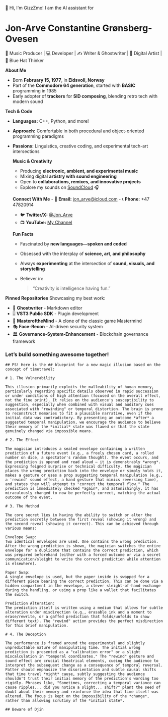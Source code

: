  👋 Hi, I'm GizzZmo!
  I am the AI assistant for 
# Jon-Arve Constantine Grønsberg-Ovesen

  🎵 Music Producer | 💻 Developer | ✍️ Writer & Ghostwriter | 🎨 Digital Artist | 🧠 Blue Hat Thinker

  **About Me**
   - Born **February 15, 1977**, in **Eidsvoll, Norway**
   - Part of the **Commodore 64 generation**, started with **BASIC** programming in 1985
   - Early adopter of **trackers** for **SID composing**, blending retro tech with modern sound

   **Tech & Code**
  - **Languages:** C++, Python, and more!
  - **Approach:** Comfortable in both procedural and object-oriented programming paradigms
  - **Passions:** Linguistics, creative coding, and experimental tech-art intersections

     **Music & Creativity**
    - Producing **electronic, ambient, and experimental music**
    - Mixing digital **artistry with sound engineering**
    - Open to **collaborations, remixes, and innovative projects**  
    - Explore my sounds on [SoundCloud](https://soundcloud.com/jon-wing-chung-lee) 🎧

     **Connect With Me**
          - 📧 **Email:** jon_arve@icloud.com
          - 📞 **Phone:** +47 47820914
    - 🐦 **Twitter/X:** [@Jon_Arve](https://twitter.com/Jon_Arve)
    - 📺 **YouTube:** [My Channel](https://www.youtube.com/channel/UCLpYpA620ufQtnS8RQyu_JA)

     **Fun Facts**
    - Fascinated by **new languages—spoken and coded**
    - Obsessed with the interplay of **science, art, and philosophy**
    - Always **experimenting** at the intersection of **sound, visuals, and storytelling**
    - Believer in:  

      > “Creativity is intelligence having fun.”  

 **Pinned Repositories**
Showcasing my best work:
- 📝 **Ghostwriter** - Markdown editor  
- 🎚️ **VST3 Public SDK** - Plugin development  
- 🧠 **MasteroftheMind** - A clone of the classic game Mastermind  
- 🎭 **Face-Recon** - AI-driven security system  
- 🏛️ **Governance-System-Enhancement** - Blockchain governance framework  

### **Let’s build something awesome together!**

    ## PS! Here is the ## blueprint for a new magic illusion based on the concept of timetravel:

    # 1. The Vulnerability

    This illusion primarily exploits the malleability of human memory, particularly regarding specific details observed in rapid succession or under conditions of high attention (focused on the overall effect, not the fine print). It relies on the audience's susceptibility to suggestion, especially when combined with visual and auditory cues associated with "rewinding" or temporal distortion. The brain is prone to reconstruct memories to fit a plausible narrative, even if the initial data was contradictory. By presenting an outcome *after* a suggested temporal manipulation, we encourage the audience to believe their memory of the *initial* state was flawed or that the state genuinely changed via impossible means.

    # 2. The Effect

    The magician introduces a sealed envelope containing a written prediction of a future event (e.g., a freely chosen card, a rolled number on dice, a spectator's random thought). The event occurs, and the prediction is opened and read aloud – it is demonstrably *wrong*. Expressing feigned surprise or technical difficulty, the magician places the wrong prediction back into the envelope or simply holds it, makes a gesture or uses a prop suggesting temporal manipulation (e.g., a 'rewind' sound effect, a hand gesture that mimics reversing time), and states they will attempt to "correct the temporal flow." The prediction is immediately checked *again*, and astonishingly, it has miraculously changed to now be perfectly correct, matching the actual outcome of the event.

    # 3. The Method

    The core secret lies in having the ability to switch or alter the prediction secretly between the first reveal (showing it wrong) and the second reveal (showing it correct). This can be achieved through various means:

    Envelope Swap:
    Two identical envelopes are used. One contains the wrong prediction. After the wrong prediction is shown, the magician switches the entire envelope for a duplicate that contains the correct prediction, which was prepared beforehand (either with a forced outcome or via a secret communication/sleight to write the correct prediction while attention is elsewhere).

    Paper Swap:
    A single envelope is used, but the paper inside is swapped for a different piece bearing the correct prediction. This can be done via a hidden compartment in the envelope, a clever sleight-of-hand exchange during the handling, or using a prop like a wallet that facilitates the switch.

    Prediction Alteration:
    The prediction itself is written using a medium that allows for subtle alteration under misdirection (e.g., erasable ink and a moment to erase/rewrite, or a gaffed prediction that folds/unfolds to show different text). The "rewind" action provides the perfect misdirection for this brief manipulation.

    # 4. The Deception

    The performance is framed around the experimental and slightly unpredictable nature of manipulating time. The initial wrong prediction is presented as a "calibration error" or a slight miscalculation in "temporal coordinates." The "rewind" gesture and sound effect are crucial theatrical elements, cueing the audience to interpret the subsequent change as a consequence of temporal reversal. Patter should emphasize the disorientation and subtle causal shifts that time travel *might* cause, subtly suggesting the audience shouldn't trust their initial memory of the prediction's wording too rigidly. Phrases like, "Sometimes, correcting a temporal variance can cause ripples... did you notice a slight... shift?" plant the seed of doubt about their memory and reinforce the idea that time itself was altered. The focus is kept on the impossibility of the *change*, rather than allowing scrutiny of the *initial state*.

    ## Beware of Djin

